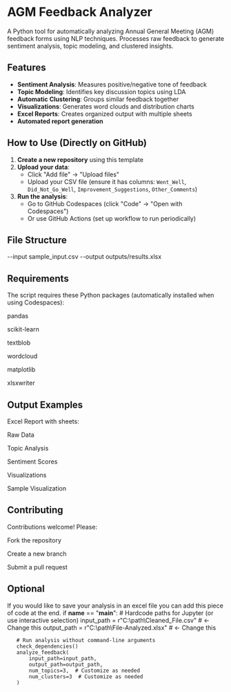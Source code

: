 # AGM Feedback Analyzer

A Python tool for automatically analyzing Annual General Meeting (AGM) feedback forms using NLP techniques. Processes raw feedback to generate sentiment analysis, topic modeling, and clustered insights.

## Features

- **Sentiment Analysis**: Measures positive/negative tone of feedback
- **Topic Modeling**: Identifies key discussion topics using LDA
- **Automatic Clustering**: Groups similar feedback together
- **Visualizations**: Generates word clouds and distribution charts
- **Excel Reports**: Creates organized output with multiple sheets
- **Automated report generation**

## How to Use (Directly on GitHub)

1. **Create a new repository** using this template
2. **Upload your data**:
   - Click "Add file" → "Upload files"
   - Upload your CSV file (ensure it has columns: `Went_Well`, `Did_Not_Go_Well`, `Improvement_Suggestions`, `Other_Comments`)
3. **Run the analysis**:
   - Go to GitHub Codespaces (click "Code" → "Open with Codespaces")
   - Or use GitHub Actions (set up workflow to run periodically)

## File Structure
--input sample_input.csv --output outputs/results.xlsx

## Requirements
The script requires these Python packages (automatically installed when using Codespaces):

pandas

scikit-learn

textblob

wordcloud

matplotlib

xlsxwriter

## Output Examples
Excel Report with sheets:

Raw Data

Topic Analysis

Sentiment Scores

Visualizations

Sample Visualization


## Contributing
Contributions welcome! Please:

Fork the repository

Create a new branch

Submit a pull request

## Optional
If you would like to save your analysis in an excel file you can add this piece of code at the end.
   if __name__ == "__main__":
       # Hardcode paths for Jupyter (or use interactive selection)
       input_path = r"C:\path\Cleaned_File.csv"  # ← Change this
       output_path = r"C:\path\File-Analyzed.xlsx"  # ← Change this
    
       # Run analysis without command-line arguments
       check_dependencies()
       analyze_feedback(
           input_path=input_path,
           output_path=output_path,
           num_topics=3,  # Customize as needed
           num_clusters=3  # Customize as needed
       )
